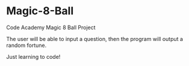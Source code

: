 # Magic-8-Ball
Code Academy Magic 8 Ball Project

The user will be able to input a question, then the program will output a random fortune.

Just learning to code! 
